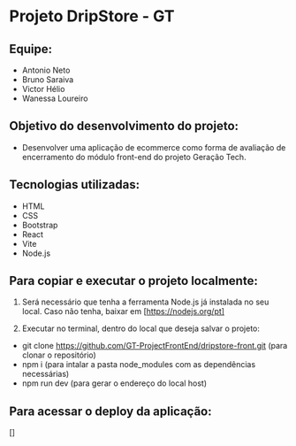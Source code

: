 # Projeto DripStore - GT

## Equipe:
- Antonio Neto
- Bruno Saraiva
- Victor Hélio
- Wanessa Loureiro

## Objetivo do desenvolvimento do projeto: 
- Desenvolver uma aplicação de ecommerce como forma de avaliação de encerramento do módulo front-end do projeto Geração Tech.
 
## Tecnologias utilizadas: 
- HTML
- CSS
- Bootstrap
- React
- Vite
- Node.js

## Para copiar e executar o projeto localmente:
1. Será necessário que tenha a ferramenta Node.js já instalada no seu local. Caso não tenha, baixar em [https://nodejs.org/pt]

2. Executar no terminal, dentro do local que deseja salvar o projeto:
  - git clone https://github.com/GT-ProjectFrontEnd/dripstore-front.git (para clonar o repositório)
  - npm i (para intalar a pasta node_modules com as dependências necessárias)
  - npm run dev (para gerar o endereço do local host)
 
## Para acessar o deploy da aplicação:
[]
